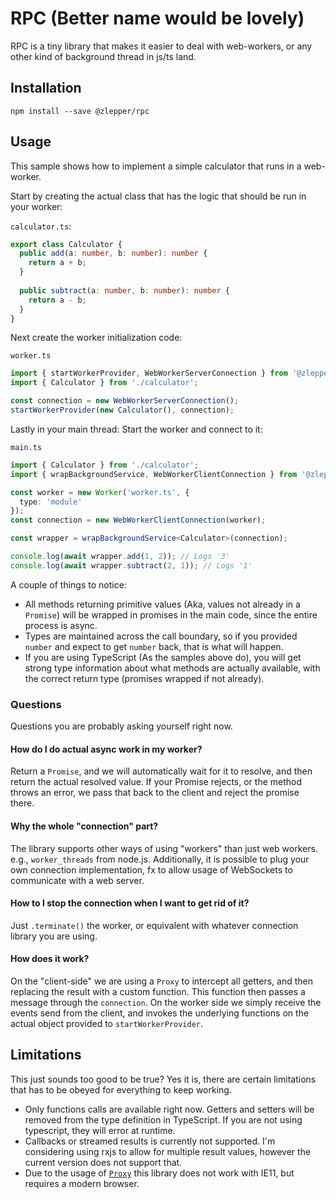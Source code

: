 # RPC (Better name would be lovely)

RPC is a tiny library that makes it easier to deal with web-workers, or any other
kind of background thread in js/ts land. 

## Installation
```shell
npm install --save @zlepper/rpc
```

## Usage

This sample shows how to implement a simple calculator that runs in a web-worker. 

Start by creating the actual class that has the logic that should be run in your worker:

`calculator.ts`:
```ts
export class Calculator {
  public add(a: number, b: number): number {
    return a + b;
  }
  
  public subtract(a: number, b: number): number {
    return a - b;
  }
}
```

Next create the worker initialization code:

`worker.ts`
```ts
import { startWorkerProvider, WebWorkerServerConnection } from '@zlepper/rpc';
import { Calculator } from './calculator';

const connection = new WebWorkerServerConnection();
startWorkerProvider(new Calculator(), connection);
```

Lastly in your main thread: Start the worker and connect to it:

`main.ts`

```ts
import { Calculator } from './calculator';
import { wrapBackgroundService, WebWorkerClientConnection } from '@zlepper/rpc';

const worker = new Worker('worker.ts', {
  type: 'module'
});
const connection = new WebWorkerClientConnection(worker);

const wrapper = wrapBackgroundService<Calculator>(connection);

console.log(await wrapper.add(1, 2)); // Logs '3'
console.log(await wrapper.subtract(2, 1)); // Logs '1'
```

A couple of things to notice:
* All methods returning primitive values (Aka, values not already in a `Promise`) will be wrapped
  in promises in the main code, since the entire process is async.
* Types are maintained across the call boundary, so if you provided `number` and expect to get `number`
  back, that is what will happen.
* If you are using TypeScript (As the samples above do), you will get strong type information about what
  methods are actually available, with the correct return type (promises wrapped if not already).
  
### Questions
Questions you are probably asking yourself right now. 

#### How do I do actual async work in my worker?
Return a `Promise`, and we will automatically wait for it to resolve, and then return the actual 
resolved value. If your Promise rejects, or the method throws an error, we pass that back to the client
and reject the promise there.

#### Why the whole "connection" part? 
The library supports other ways of using "workers" than just web workers. e.g., `worker_threads` from node.js. 
Additionally, it is possible to plug your own connection implementation, fx to allow usage of WebSockets to communicate
with a web server. 

#### How to I stop the connection when I want to get rid of it?
Just `.terminate()` the worker, or equivalent with whatever connection library you are using.


#### How does it work?
On the "client-side" we are using a `Proxy` to intercept all getters, and then replacing the result
with a custom function. This function then passes a message through the `connection`. 
On the worker side we simply receive the events send from the client, and invokes the underlying
functions on the actual object provided to `startWorkerProvider`. 

## Limitations
This just sounds too good to be true? Yes it is, there are certain limitations that has to be
obeyed for everything to keep working.

* Only functions calls are available right now. Getters and setters will be removed from the type definition
  in TypeScript. If you are not using typescript, they will error at runtime.
* Callbacks or streamed results is currently not supported. I'm considering using rxjs to allow for multiple
  result values, however the current version does not support that.
* Due to the usage of [`Proxy`](https://caniuse.com/proxy) this library does not work with IE11, but requires
  a modern browser. 
